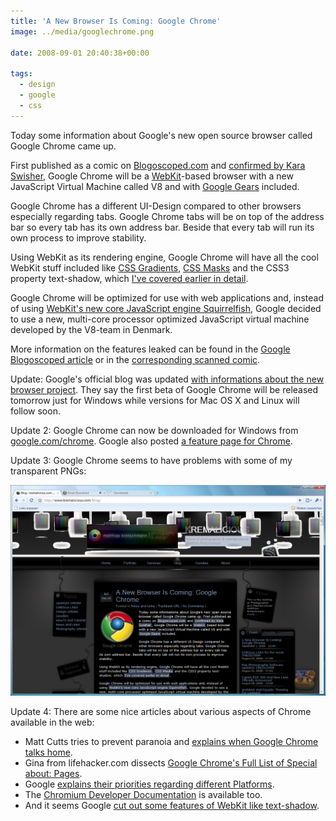 ```yaml
---
title: 'A New Browser Is Coming: Google Chrome'
image: ../media/googlechrome.png

date: 2008-09-01 20:40:38+00:00

tags:
  - design
  - google
  - css
---
```


Today some information about Google's new open source browser called Google Chrome came up.

First published as a comic on [Blogoscoped.com](http://blogoscoped.com/google-chrome/) and [confirmed by Kara Swisher](http://kara.allthingsd.com/20080901/google-ignites-a-new-browser-war-with-microsoft-by-unveiling-one-of-its-own/), Google Chrome will be a [WebKit](http://webkit.org/)-based browser with a new JavaScript Virtual Machine called V8 and with [Google Gears](http://gears.google.com/) included.

Google Chrome has a different UI-Design compared to other browsers especially regarding tabs. Google Chrome tabs will be on top of the address bar so every tab has its own address bar. Beside that every tab will run its own process to improve stability.

Using WebKit as its rendering engine, Google Chrome will have all the cool WebKit stuff included like [CSS Gradients](/webkit-team-introduced-css-based-gradients/), [CSS Masks](/more-awesomeness-from-the-webkit-team-css-masks/) and the CSS3 property text-shadow, which [I've covered earlier in detail](/make-cool-and-clever-text-effects-with-css-text-shadow/).

Google Chrome will be optimized for use with web applications and, instead of using [WebKit's new core JavaScript engine Squirrelfish](http://webkit.org/blog/189/announcing-squirrelfish/), Google decided to use a new, multi-core processor optimized JavaScript virtual machine developed by the V8-team in Denmark.

More information on the features leaked can be found in the [Google Blogoscoped article](http://blogoscoped.com/archive/2008-09-01-n47.html) or in the [corresponding scanned comic](http://blogoscoped.com/google-chrome/).

Update: Google's official blog was updated [with informations about the new browser project](http://googleblog.blogspot.com/2008/09/fresh-take-on-browser.html). They say the first beta of Google Chrome will be released tomorrow just for Windows while versions for Mac OS X and Linux will follow soon.

Update 2: Google Chrome can now be downloaded for Windows from [google.com/chrome](http://www.google.com/chrome). Google also posted [a feature page for Chrome](http://www.google.com/chrome/intl/en/features.html).

Update 3: Google Chrome seems to have problems with some of my transparent PNGs:

![Chrome UI](./chrome-ui.png)

Update 4: There are some nice articles about various aspects of Chrome available in the web:

- Matt Cutts tries to prevent paranoia and [explains when Google Chrome talks home](http://www.mattcutts.com/blog/google-chrome-communication/).
- Gina from lifehacker.com dissects [Google Chrome's Full List of Special about: Pages](http://lifehacker.com/5045164/).
- Google [explains their priorities regarding different Platforms](http://googlemac.blogspot.com/2008/09/platforms-and-priorities.html).
- The [Chromium Developer Documentation](http://dev.chromium.org/Home) is available too.
- And it seems Google [cut out some features of WebKit like text-shadow](http://www.flickr.com/photos/kurafire/2822606444/).
